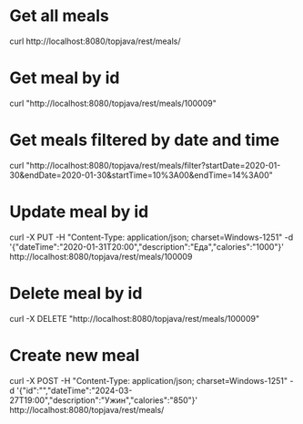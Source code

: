 # Get all meals
curl http://localhost:8080/topjava/rest/meals/

# Get meal by id
curl "http://localhost:8080/topjava/rest/meals/100009"

# Get meals filtered by date and time
curl "http://localhost:8080/topjava/rest/meals/filter?startDate=2020-01-30&endDate=2020-01-30&startTime=10%3A00&endTime=14%3A00"

# Update meal by id
curl -X PUT -H "Content-Type: application/json; charset=Windows-1251" -d '{"dateTime":"2020-01-31T20:00","description":"Еда","calories":"1000"}' http://localhost:8080/topjava/rest/meals/100009

# Delete meal by id
curl -X DELETE "http://localhost:8080/topjava/rest/meals/100009"

# Create new meal
curl -X POST -H "Content-Type: application/json; charset=Windows-1251" -d '{"id":"","dateTime":"2024-03-27T19:00","description":"Ужин","calories":"850"}' http://localhost:8080/topjava/rest/meals/